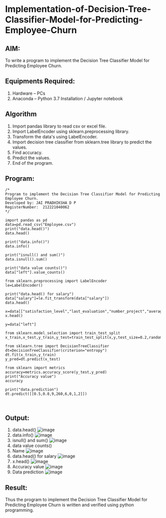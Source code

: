 # Implementation-of-Decision-Tree-Classifier-Model-for-Predicting-Employee-Churn

## AIM:
To write a program to implement the Decision Tree Classifier Model for Predicting Employee Churn.

## Equipments Required:
1. Hardware – PCs
2. Anaconda – Python 3.7 Installation / Jupyter notebook

## Algorithm
1. Import pandas library to read csv or excel file.
2. Import LabelEncoder using sklearn.preprocessing library.
3. Transform the data's using LabelEncoder.
4. Import decision tree classifier from sklearn.tree library to predict the values.
5. Find accuracy.
6. Predict the values.
7. End of the program.

## Program:
```
/*
Program to implement the Decision Tree Classifier Model for Predicting Employee Churn.
Developed by: JAI PRADHIKSHA D P
RegisterNumber:  212221040062
*/
```

```
import pandas as pd
data=pd.read_csv("Employee.csv")
print("data.head()")
data.head()

print("data.info()")
data.info()

print("isnull() and sum()")
data.isnull().sum()

print("data value counts()")
data["left"].value_counts()

from sklearn.preprocessing import LabelEncoder
le=LabelEncoder()

print("data.head() for salary")
data["salary"]=le.fit_transform(data["salary"])
data.head()

x=data[["satisfaction_level","last_evaluation","number_project","average_montly_hours","time_spend_company","Work_accident","promotion_last_5years","salary"]]
x.head()

y=data["left"]

from sklearn.model_selection import train_test_split
x_train,x_test,y_train,y_test=train_test_split(x,y,test_size=0.2,random_state=100)

from sklearn.tree import DecisionTreeClassifier
dt=DecisionTreeClassifier(criterion="entropy")
dt.fit(x_train,y_train)
y_pred=dt.predict(x_test)

from sklearn import metrics
accuracy=metrics.accuracy_score(y_test,y_pred)
print("Accuracy value")
accuracy

print("data.prediction")
dt.predict([[0.5,0.8,9,260,6,0,1,2]])



```

## Output:
1. data.head()
![image](https://github.com/Jai-Pradhiksha/Implementation-of-Decision-Tree-Classifier-Model-for-Predicting-Employee-Churn/assets/100289733/04c1b916-78f2-432a-8d37-c1cae08e44d1)
2. data.info()
![image](https://github.com/Jai-Pradhiksha/Implementation-of-Decision-Tree-Classifier-Model-for-Predicting-Employee-Churn/assets/100289733/81f7497e-6cca-40d9-9437-6bd75847c67e)
3. isnull() and sum()
![image](https://github.com/Jai-Pradhiksha/Implementation-of-Decision-Tree-Classifier-Model-for-Predicting-Employee-Churn/assets/100289733/4c084051-4799-43c2-bfe5-dd5f6c68875c)
4. data value counts()
5. Name
![image](https://github.com/Jai-Pradhiksha/Implementation-of-Decision-Tree-Classifier-Model-for-Predicting-Employee-Churn/assets/100289733/18372ec8-e540-4c7d-8916-642f9a6f71f3)
6. data.head() for salary
![image](https://github.com/Jai-Pradhiksha/Implementation-of-Decision-Tree-Classifier-Model-for-Predicting-Employee-Churn/assets/100289733/1a85a152-3fdb-4d5a-b798-0bf91ef2efcf)
7. x.head()
![image](https://github.com/Jai-Pradhiksha/Implementation-of-Decision-Tree-Classifier-Model-for-Predicting-Employee-Churn/assets/100289733/ae134cc0-2382-4940-83d0-e725aefc3549)
8. Accuracy value
![image](https://github.com/Jai-Pradhiksha/Implementation-of-Decision-Tree-Classifier-Model-for-Predicting-Employee-Churn/assets/100289733/39a2725b-d7a8-4a77-8fd6-77b45a25a1d1)
9. Data prediction
![image](https://github.com/Jai-Pradhiksha/Implementation-of-Decision-Tree-Classifier-Model-for-Predicting-Employee-Churn/assets/100289733/cf2734dc-ecb2-4693-b7c2-61db259feef0)



## Result:
Thus the program to implement the  Decision Tree Classifier Model for Predicting Employee Churn is written and verified using python programming.

